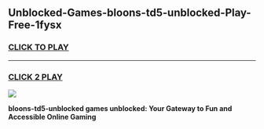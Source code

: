 
## Unblocked-Games-bloons-td5-unblocked-Play-Free-1fysx
<h3>
<a href="https://premium76.site?title=bloons-td5-unblocked&ref=23A">CLICK TO PLAY</a></h3>
<hr>

<h3>
<a href="https://premium76.site?title=bloons-td5-unblocked&ref=23A">CLICK 2 PLAY</a>
  
</h3>

<a href="https://premium76.site?title=bloons-td5-unblocked&ref=23A"><img src="https://clearcache.store/games.png"></a>


**bloons-td5-unblocked games unblocked: Your Gateway to Fun and Accessible Online Gaming**
